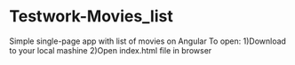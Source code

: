 # Testwork-Movies_list
Simple single-page app with list of movies on Angular
To open:
1)Download to your local mashine 
2)Open index.html file in browser
